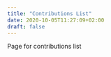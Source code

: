 ```yaml
---
title: "Contributions List"
date: 2020-10-05T11:27:09+02:00
draft: false
---
```


Page for contributions list